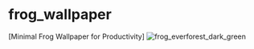 # frog_wallpaper
[Minimal Frog Wallpaper for Productivity]
![frog_everforest_dark_green](https://user-images.githubusercontent.com/79630556/198383954-41046324-38be-4ce8-bd26-feaa4cb84c04.png)
